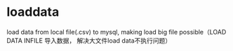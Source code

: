 # loaddata
load data from local file(.csv) to mysql, making load big file possible（LOAD DATA INFILE 导入数据， 解决大文件load data不执行问题）
